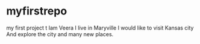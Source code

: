 # myfirstrepo
my first project
t Iam Veera I live in Maryville I would like to visit Kansas city
And explore the city and many new places.